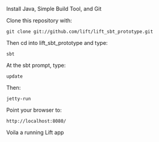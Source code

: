 Install Java, Simple Build Tool, and Git

Clone this repository with:

    git clone git://github.com/lift/lift_sbt_prototype.git

Then cd into lift_sbt_prototype and type:

    sbt

At the sbt prompt, type:

    update

Then:

    jetty-run

Point your browser to:

    http://localhost:8080/

Voila a running Lift app

